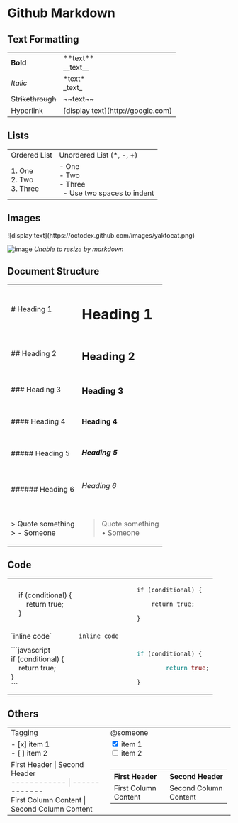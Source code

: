 # Github Markdown

## Text Formatting

<table>
	<tr>
		<td><b>Bold</b></td>
		<td>**text**<br/>__text__</td>
	</tr>
	<tr>
		<td><em>Italic</em></td>
		<td>*text*<br/>_text_</td>
	</tr>
	<tr>
		<td><strike>Strikethrough</strike></td>
		<td>~~text~~</td>
	</tr>
	<tr>
		<td>Hyperlink</td>
		<td>[display text](http://google.com)</td>
	</tr>
</table>

## Lists

<table>
	<tr>
		<td>Ordered List</td>
		<td>Unordered List (*, -, +)</td>
	</tr>
	<tr>
		<td>1. One<br/>
			2. Two<br/>
			3. Three</td>
		<td>- One<br/>
			- Two<br/>
			- Three<br/>
			&nbsp;&nbsp;- Use two spaces to indent</td>
	</tr>
</table>

## Images

<p>![display text](https://octodex.github.com/images/yaktocat.png)</p>

![image](https://octodex.github.com/images/yaktocat.png)
*Unable to resize by markdown*

## Document Structure

<table>
	<tr>
		<td># Heading 1</td>
		<td><h1>Heading 1</h1></td>
	</tr>
	<tr>
		<td>## Heading 2</td>
		<td><h2>Heading 2</h2></td>
	</tr>
	<tr>
		<td>### Heading 3</td>
		<td><h3>Heading 3</h3></td>
	</tr>
	<tr>
		<td>#### Heading 4</td>
		<td><h4>Heading 4</h4></td>
	</tr>
	<tr>
		<td>##### Heading 5</td>
		<td><h5>Heading 5</h5></td>
	</tr>
	<tr>
		<td>###### Heading 6</td>
		<td><h6>Heading 6</h6></td>
	</tr>
	<tr> 
		<td> </td>
		<td> </td>
	</tr>
	<tr> 
		<td>> Quote something<br/>
			> - Someone</td>
		<td><blockquote>
				Quote something<br>
				&bull; Someone
			</blockquote></td>
	</tr>
</table>

## Code

<table>
	<tr>
		<td>
			&nbsp;&nbsp;&nbsp;&nbsp;if (conditional) {<br/>
			&nbsp;&nbsp;&nbsp;&nbsp;&nbsp;&nbsp;&nbsp;&nbsp;return true;<br/>
			&nbsp;&nbsp;&nbsp;&nbsp;}
		</td>
		<td>
			<code>
				if (conditional) {<br/>
				&nbsp;&nbsp;&nbsp;&nbsp;return true;<br/>
				}
			</code>
		</td>
	</tr>
	<tr>
		<td>`inline code`</td>
		<td><code>inline code</code></td>
	</tr>
	<tr>
		<td>
			```javascript<br/>
			if (conditional) {<br/>
			&nbsp;&nbsp;&nbsp;&nbsp;return true;<br/>
			}<br/>
			```
		</td>
		<td>
			<code>
				<span style="color:teal">if</span> (conditional) {<br/>
					&nbsp;&nbsp;&nbsp;&nbsp;<span style="color:teal">return</span> <span style="color:maroon">true</span>;<br/>
				}
			</code>
		</td>
	</tr>
</table>

## Others

<table>
	<tr>
		<td>Tagging</td>
		<td>@someone</td>
	</tr>
	<tr>
		<td>
			- [x] item 1<br/>
			- [ ] item 2</td>
		<td>
			<input type="checkbox" checked> item 1</input><br/>
			<input type="checkbox"> item 2</input>
		</td>
	</tr>
	<tr>
		<td>
			First Header | Second Header<br/>
			------------ | -------------<br/>
			First Column Content | Second Column Content
		</td>
		<td>
			<table>
				<tr>
					<th style="text-align:left;">First Header</th>
					<th style="text-align:left;">Second Header</th>
				</tr>
				<tr>
					<td>First Column Content</td>
					<td>Second Column Content</td>
				</tr>
			</table>
		</td>
	</tr>
</table>

